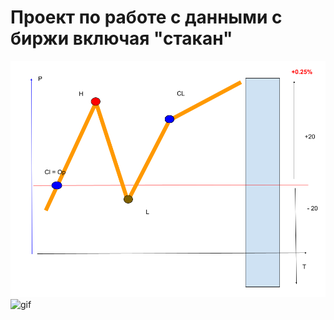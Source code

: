 # Проект по работе с данными с биржи включая "стакан"

<img src="images/glass.png" alt="png"  width="600"/> <img src="images/movi_glass.gif" alt="gif"  width="600"/> 
